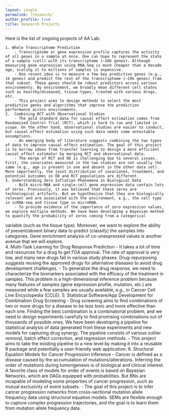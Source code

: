 ```yaml
---
layout: single 
permalink: /research/
author_profile: true
title: Research Projects
---
```

Here is the list of ongoing projects of AA Lab:

    1. Whole Transcriptome Prediction
        - Transcriptome or gene expression profile captures the activity of all genes in a sample at once. One can hope to represent the state of a sample (cell) with its transcriptome (~20k genes). Although measuring gene expression using RNA-Seq is much cheaper than a decade ago, scaling it to millions of samples is expensive.
        - One recent idea is to measure a few key predictive genes (e.g., 1k genes) and predict the rest of the transcriptome (~19k genes) from that subset. These genes should be robust predictors across various environments. By environment, we broadly mean different cell states such as healthy/diseased, tissue-types, treated with various drugs, etc.
        - This project aims to design methods to select the most predictive genes and algorithms that improve the prediction performance across environments.
    2.  Combining RCT with Observational Studies
        - The gold standard data for causal effect estimation comes from Randomized Control Trial (RCT), which is hard to run and limited in scope. On the other hand, observational studies are easier to conduct, but causal effect estimation using such data needs some untestable assumptions.
        - An emerging body of literature suggests combining the two types of data to improve causal effect estimation. The goal of this project is to borrow ideas from transfer learning to design a more efficient causal effect estimator by merging RCT and observational data.
        - The merge of RCT and OD is challenging due to several issues. First, the covariates measured in the two studies are not usually the same (e.g., age is present in one and absent in the other data set). More importantly, the joint distribution of covariates, treatment, and potential outcomes in OD and RCT populations are different.
    3. Understanding Zero Inflation Phenomena in Biological Data
        - Bulk micro-RNA and single-cell gene expression data contain lots of zeros. Previously, it was believed that these zeros are technological artifacts. But we hypothesize that they are biologically relevant and are associated with the environment, e.g., the cell type in scRNA-seq and tissue type in microRNA.
        - To provide evidence of the importance of zero expression values, we explore multiple methods. We have been developing a Bayesian method to quantify the probability of zeros coming from a categorical
variable (such as the tissue type). Moreover, we want to explore the ability of present/absent binary data to predict (classify) the samples into categories. Gene enrichment analysis of co-unexpressed values is another avenue that we will explore.  
    4. Multi-Task Learning for Drug Response Prediction
        - It takes a lot of time and resources for a drug to get FDA approval. The rate of approval is very low, and many new drugs fail in various study phases.  Drug-repurposing suggests reusing the approved drugs for alternative diseases to avoid drug development challenges.
        - To generalize the drug response, we need to characterize the biomarkers associated with the efficacy of the treatment in samples. This problem is a high-dimensional inference problem because many features of samples (gene expression profile, mutation, etc.) are measured while a few samples are usually available, e.g., in Cancer Cell Line Encyclopedia (CCLE).
    5. Statistical Software/App Development for Combination Drug Screening
        - Drug screening aims to find combinations of two or more drugs for a disease to be less toxic and more effective than each one. Finding the best combination is a combinatorial problem, and we need to design experiments carefully to find promising combinations out of thousands of possible ones. We have been developing a pipeline for statistical analysis of data generated from these experiments and new models for capturing drug synergy. The pipeline consists of various outlier removal, batch effect correction, and regression methods.
        - This project aims to take the existing pipeline to a new level by making it into a reusable R package and potentially a user-friendly web application.
    6. Structural Equation Models for Cancer Progression Inference 
        - Cancer is defined as a disease caused by the accumulation of mutations/alterations. Inferring the order of mutations during tumorigenesis is of biological and clinical interest. A favorite class of models for order of events is based on Bayesian Networks, which are DAGs equipped with probabilities. But BNs are incapable of modeling some properties of cancer progression, such as mutual exclusivity of event subsets.
        - The goal of this project is to infer cancer progression networks from cross-sectional mutation allele frequency data using structural equation models. SEMs are flexible enough to capture complex progression trajectories, and the goal is to learn them from mutation allele frequency data.


